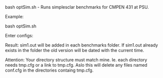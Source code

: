bash optSim.sh - Runs simplesclar benchmarks for CMPEN 431 at PSU. 

Example:

bash optSim.sh 

Enter configs:
<configs>

Result:
sim1.out will be added in each benchmarks folder.
If sim1.out already exists in the folder the old version will be dated with the current time.

Attention:
Your directory structure must match mine. Ie. each directory needs tmp.cfg or a link to tmp.cfg.
Aslo this will delete any files named conf.cfg in the directories containg tmp.cfg.
